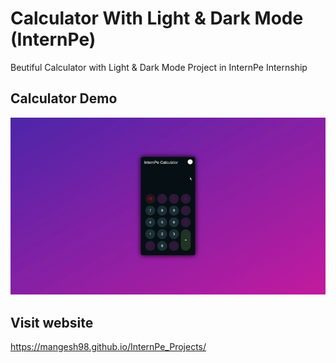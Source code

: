 
# Calculator With Light & Dark Mode (InternPe)

Beutiful Calculator with Light & Dark Mode 
Project in InternPe Internship


## Calculator Demo


![](https://github.com/Mangesh98/InternPe_Projects/blob/master/Calculator/Cal.gif)

## Visit website
https://mangesh98.github.io/InternPe_Projects/
